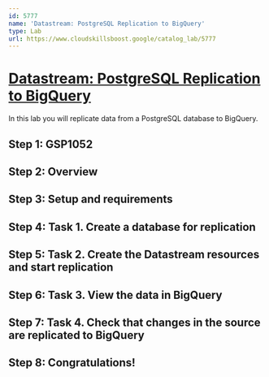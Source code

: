 ```yaml
---
id: 5777
name: 'Datastream: PostgreSQL Replication to BigQuery'
type: Lab
url: https://www.cloudskillsboost.google/catalog_lab/5777
---
```


# [Datastream: PostgreSQL Replication to BigQuery](https://www.cloudskillsboost.google/catalog_lab/5777)

In this lab you will replicate data from a PostgreSQL database to BigQuery.

## Step 1: GSP1052

## Step 2: Overview

## Step 3: Setup and requirements

## Step 4: Task 1. Create a database for replication

## Step 5: Task 2. Create the Datastream resources and start replication

## Step 6: Task 3. View the data in BigQuery

## Step 7: Task 4. Check that changes in the source are replicated to BigQuery

## Step 8: Congratulations!
